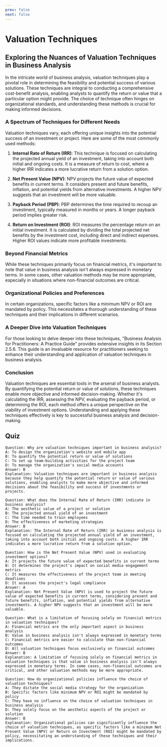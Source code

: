```yaml
---
prev: false
next: false
---
```


# Valuation Techniques

## Exploring the Nuances of Valuation Techniques in Business Analysis

In the intricate world of business analysis, valuation techniques play a pivotal role in determining the feasibility and potential success of various solutions. These techniques are integral to conducting a comprehensive cost-benefit analysis, enabling analysts to quantify the return or value that a particular option might provide. The choice of technique often hinges on organizational standards, and understanding these methods is crucial for making informed decisions.

### A Spectrum of Techniques for Different Needs

Valuation techniques vary, each offering unique insights into the potential success of an investment or project. Here are some of the most commonly used methods:

1. **Internal Rate of Return (IRR)**: This technique is focused on calculating the projected annual yield of an investment, taking into account both initial and ongoing costs. It is a measure of return to cost, where a higher IRR indicates a more lucrative return from a solution option.

2. **Net Present Value (NPV)**: NPV projects the future value of expected benefits in current terms. It considers present and future benefits, inflation, and potential yields from alternative investments. A higher NPV suggests that an investment will be more valuable.

3. **Payback Period (PBP)**: PBP determines the time required to recoup an investment, typically measured in months or years. A longer payback period implies greater risk.

4. **Return on Investment (ROI)**: ROI measures the percentage return on an initial investment. It is calculated by dividing the total projected net benefits by the investment cost, including direct and indirect expenses. Higher ROI values indicate more profitable investments.

### Beyond Financial Metrics

While these techniques primarily focus on financial metrics, it's important to note that value in business analysis isn't always expressed in monetary terms. In some cases, other valuation methods may be more appropriate, especially in situations where non-financial outcomes are critical.

### Organizational Policies and Preferences

In certain organizations, specific factors like a minimum NPV or ROI are mandated by policy. This necessitates a thorough understanding of these techniques and their implications in different scenarios.

### A Deeper Dive into Valuation Techniques

For those looking to delve deeper into these techniques, "Business Analysis for Practitioners: A Practice Guide" provides extensive insights in its Section 2.5.6. This guide is an invaluable resource for practitioners seeking to enhance their understanding and application of valuation techniques in business analysis.

### Conclusion

Valuation techniques are essential tools in the arsenal of business analysts. By quantifying the potential return or value of solutions, these techniques enable more objective and informed decision-making. Whether it's calculating the IRR, assessing the NPV, evaluating the payback period, or determining the ROI, each method offers a unique perspective on the viability of investment options. Understanding and applying these techniques effectively is key to successful business analysis and decision-making.

## Quiz

```quiz
Question: Why are valuation techniques important in business analysis?
A: To design the organization's website and mobile app
B: To quantify the potential return or value of solutions
C: To set up team-building activities for the project team
D: To manage the organization's social media accounts
Answer: B
Explanation: Valuation techniques are important in business analysis because they help quantify the potential return or value of various solutions, enabling analysts to make more objective and informed decisions about the feasibility and success of investments or projects.

Question: What does the Internal Rate of Return (IRR) indicate in business analysis?
A: The aesthetic value of a project or solution
B: The projected annual yield of an investment
C: The time needed to train employees
D: The effectiveness of marketing strategies
Answer: B
Explanation: The Internal Rate of Return (IRR) in business analysis is focused on calculating the projected annual yield of an investment, taking into account both initial and ongoing costs. A higher IRR indicates a more lucrative return from a solution option.

Question: How is the Net Present Value (NPV) used in evaluating investment options?
A: It projects the future value of expected benefits in current terms
B: It determines the project's impact on social media engagement metrics
C: It measures the effectiveness of the project team in meeting deadlines
D: It assesses the project's legal compliance
Answer: A
Explanation: Net Present Value (NPV) is used to project the future value of expected benefits in current terms, considering present and future benefits, inflation, and potential yields from alternative investments. A higher NPV suggests that an investment will be more valuable.

Question: What is a limitation of focusing solely on financial metrics in valuation techniques?
A: Financial metrics are the only important aspect in business analysis
B: Value in business analysis isn't always expressed in monetary terms
C: Financial metrics are easier to calculate than non-financial outcomes
D: All valuation techniques focus exclusively on financial outcomes
Answer: B
Explanation: A limitation of focusing solely on financial metrics in valuation techniques is that value in business analysis isn't always expressed in monetary terms. In some cases, non-financial outcomes are critical, and other valuation methods may be more appropriate.

Question: How do organizational policies influence the choice of valuation techniques?
A: They dictate the social media strategy for the organization
B: Specific factors like minimum NPV or ROI might be mandated by policy
C: They have no influence on the choice of valuation techniques in business analysis
D: They solely focus on the aesthetic aspects of the project or solution
Answer: B
Explanation: Organizational policies can significantly influence the choice of valuation techniques, as specific factors like a minimum Net Present Value (NPV) or Return on Investment (ROI) might be mandated by policy, necessitating an understanding of these techniques and their implications.

```
